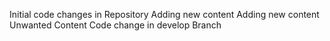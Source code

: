 Initial code changes in Repository
Adding new content
Adding new content
Unwanted Content
Code change in develop Branch
